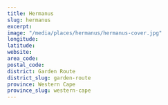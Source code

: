 ```yaml
---
title: Hermanus
slug: hermanus
excerpt: 
image: "/media/places/hermanus/hermanus-cover.jpg"
longitude: 
latitude: 
website: 
area_code: 
postal_code: 
district: Garden Route
district_slug: garden-route
province: Western Cape
province_slug: western-cape
---
```

